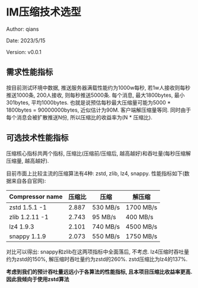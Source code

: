 # IM压缩技术选型

Author: qians

Date: 2023/5/15

Version: v0.0.1

## 需求性能指标

按目前测试环境中数据, 推送服务器满载性能约为1000w每秒, 若1w人接收则每秒推送1000条, 200人接收, 则每秒推送5000条. 每个消息, 最大1800bytes, 最小301bytes,  平均1000bytes. 也就是说预估每秒最大压缩量可能为5000 * 1800bytes = 90000000bytes, 近似估计为90M. 客户端解压缩量等同.
同时由于每个消息会被扩散推送N份, 所以压缩比的收益率为(N * 压缩比).

## 可选技术性能指标

压缩核心指标共两个指标, 压缩比(压缩前/压缩后, 越高越好)和吞吐量(每秒压缩解压缩量, 越高越好).

目前市面上比较主流的压缩算法有4种: zstd, zlib, lz4, snappy.
性能指标如下(数据来自各自官网):

| Compressor name | 压缩比 |     压缩    |    解压缩   |
| --------------- | ------| -----------| ---------- |
| zstd 1.5.1 -1   | 2.887 |   530 MB/s |  1700 MB/s |
| zlib 1.2.11 -1  | 2.743 |    95 MB/s |   400 MB/s |
| lz4 1.9.3       | 2.101 |   740 MB/s |  4500 MB/s |
| snappy 1.1.9    | 2.073 |   550 MB/s |  1750 MB/s |

对比可以得出: snappy和zlib在这两项指标中全面落后, 不考虑.
lz4压缩时吞吐量约为zstd的150%, 解压缩时吞吐量约为zstd的260%.
zstd压缩比为lz4的137%.

**考虑到我们的预计吞吐量远远小于各算法的性能指标, 且本项目压缩比收益率更高. 因此我倾向于使用zstd算法**
